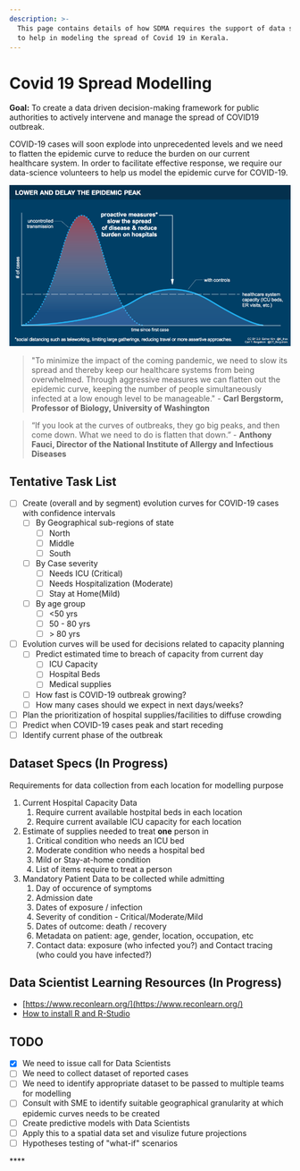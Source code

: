 ```yaml
---
description: >-
  This page contains details of how SDMA requires the support of data scientists
  to help in modeling the spread of Covid 19 in Kerala.
---
```


# Covid 19 Spread Modelling

**Goal:** To create a data driven decision-making framework for public authorities to actively intervene and manage the spread of COVID19 outbreak.

COVID-19 cases will soon explode into unprecedented levels and we need to flatten the epidemic curve to reduce the burden on our current healthcare system. In order to facilitate effective response, we require our data-science volunteers to help us model the epidemic curve for COVID-19.

![Source: Carl Bergstrom, UW &amp; Esther Kim](.gitbook/assets/modelling_strategy.png)

> "To minimize the impact of the coming pandemic, we need to slow its spread and thereby keep our healthcare systems from being overwhelmed. Through aggressive measures we can flatten out the epidemic curve, keeping the number of people simultaneously infected at a low enough level to be manageable." - **Carl Bergstorm, Professor of Biology, University of Washington**

> “If you look at the curves of outbreaks, they go big peaks, and then come down. What we need to do is flatten that down.” - **Anthony Fauci, Director of the National Institute of Allergy and Infectious Diseases**

## Tentative Task List

* [ ] Create \(overall and by segment\) evolution curves for COVID-19 cases with confidence intervals
  * [ ] By Geographical sub-regions of state
    * [ ] North
    * [ ] Middle
    * [ ] South
  * [ ] By Case severity
    * [ ] Needs ICU \(Critical\)
    * [ ] Needs Hospitalization \(Moderate\)
    * [ ] Stay at Home\(Mild\)
  * [ ] By age group
    * [ ] &lt;50 yrs
    * [ ] 50 - 80 yrs
    * [ ]  &gt; 80 yrs
* [ ] Evolution curves  will be used for decisions related to capacity planning
  * [ ] Predict estimated time to breach of capacity from current day
    * [ ] ICU Capacity
    * [ ] Hospital Beds
    * [ ] Medical supplies
  * [ ] How fast is COVID-19 outbreak growing?
  * [ ] How many cases should we expect in next days/weeks?
* [ ] Plan the prioritization of hospital supplies/facilities to diffuse crowding
* [ ] Predict when COVID-19 cases peak and start receding
* [ ] Identify current phase of the outbreak

## Dataset Specs \(In Progress\)

Requirements for data collection from each location for modelling purpose

1. Current Hospital Capacity Data
   1. Require current available hostpital beds in each location
   2. Require current available ICU capacity for each location
2. Estimate of supplies needed to treat **one** person in
   1. Critical condition who needs an ICU bed
   2. Moderate condition who needs a hospital bed
   3. Mild or Stay-at-home condition
   4. List of items require to treat a person
3. Mandatory Patient Data to be collected while admitting
   1. Day of occurence of symptoms
   2. Admission date
   3. Dates of exposure / infection
   4. Severity of condition - Critical/Moderate/Mild
   5. Dates of outcome: death / recovery
   6. Metadata on patient: age, gender, location, occupation, etc
   7. Contact data: exposure \(who infected you?\) and Contact tracing \(who could you have infected?\)

## Data Scientist Learning Resources \(In Progress\)

* [https://www.reconlearn.org/](https://www.reconlearn.org/)
* [How to install R and R-Studio](https://courses.edx.org/courses/UTAustinX/UT.7.01x/3T2014/56c5437b88fa43cf828bff5371c6a924/)

## TODO

* [x] We need to issue call for Data Scientists
* [ ] We need to collect dataset of reported cases
* [ ] We need to identify appropriate dataset to be passed to multiple teams for modelling
* [ ] Consult with SME to identify suitable geographical granularity at which epidemic curves needs to be created
* [ ] Create predictive models with Data Scientists
* [ ] Apply this to a spatial data set and visulize future projections 
* [ ] Hypotheses testing of "what-if" scenarios

\*\*\*\*



